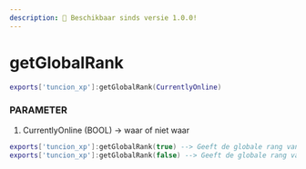 ```yaml
---
description: 🔧 Beschikbaar sinds versie 1.0.0!
---
```


# getGlobalRank

```lua title="Export Syntax"
exports['tuncion_xp']:getGlobalRank(CurrentlyOnline)
```

### PARAMETER

1. CurrentlyOnline <span className="color-blue">(BOOL)</span> <span className="color-orange">-> waar of niet waar</span>

```lua
exports['tuncion_xp']:getGlobalRank(true) --> Geeft de globale rang van alle online spelers terug
exports['tuncion_xp']:getGlobalRank(false) --> Geeft de globale rang van alle spelers terug
```